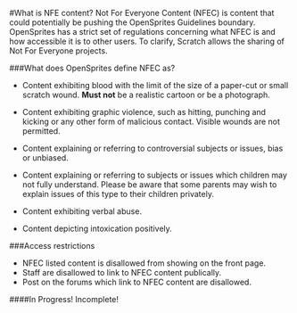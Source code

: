 #What is NFE content?
Not For Everyone Content (NFEC) is content that could potentially be pushing the OpenSprites Guidelines boundary. OpenSprites has a strict set of regulations concerning what NFEC is and how accessible it is to other users. To clarify, Scratch allows the sharing of Not For Everyone projects.

###What does OpenSprites define NFEC as?
* Content exhibiting blood with the limit of the size of a paper-cut or small scratch wound. **Must not** be a realistic cartoon or be a photograph.

* Content exhibiting graphic violence, such as hitting, punching and kicking or any other form of malicious contact. Visible wounds are not permitted.

* Content explaining or referring to controversial subjects or issues, bias or unbiased.

* Content explaining or referring to subjects or issues which children may not fully understand. Please be aware that some parents may wish to explain issues of this type to their children privately.

* Content exhibiting verbal abuse.

* Content depicting intoxication positively.

###Access restrictions
* NFEC listed content is disallowed from showing on the front page.
* Staff are disallowed to link to NFEC content publically.
* Post on the forums which link to NFEC content are disallowed.

####In Progress! Incomplete!
